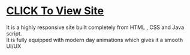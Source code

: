 <a href ="https://prathamn1.github.io/Techsol-Fully_Responsive_Tite/"><h1> CLICK To View Site </h1></a>
It is a highly responsive site built completely from HTML , CSS and Java script.<br>It is fully equipped with modern day animations which gives it a smooth UI/UX
